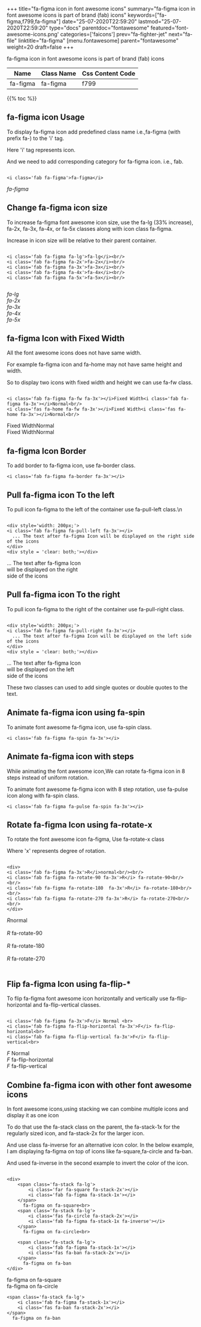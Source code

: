 +++
title="fa-figma icon in font awesome icons"
summary="fa-figma icon in font awesome icons is part of brand (fab) icons"
keywords=["fa-figma,f799,fa-figma"]
date="25-07-2020T22:59:20"
lastmod="25-07-2020T22:59:20"
type="docs"
parentdoc="fontawesome"
featured='font-awesome-icons.png'
categories=['faicons']
prev="fa-fighter-jet"
next="fa-file"
linktitle="fa-figma"
[menu.fontawesome]
parent="fontawesome"
weight=20
draft=false
+++


fa-figma icon in font awesome icons is part of brand (fab) icons

<div class='table-responsive'><table class='table'><thead><tr><th>Name</th><th>Class Name</th><th>Css Content Code</th></tr></thead><tbody><tr><td>fa-figma</td><td>fa-figma</td><td>f799</td></tr></tbody></table></div>


{{% toc %}}


## fa-figma icon Usage

To display fa-figma icon add predefined class name i.e.,fa-figma (with prefix fa-) to the 'i' tag.

Here 'i' tag represents icon.

And we need to add corresponding category for fa-figma icon. i.e., fab.


```

<i class='fab fa-figma'>fa-figma</i>
```

<i class='fab fa-figma'>fa-figma</i>




## Change fa-figma icon size
To increase fa-figma font awesome icon size, use the fa-lg (33% increase), fa-2x, fa-3x, fa-4x, or fa-5x classes along with icon class fa-figma.

Increase in icon size will be relative to their parent container. 

```

<i class='fab fa-figma fa-lg'>fa-lg</i><br/>
<i class='fab fa-figma fa-2x'>fa-2x</i><br/>
<i class='fab fa-figma fa-3x'>fa-3x</i><br/>
<i class='fab fa-figma fa-4x'>fa-4x</i><br/>
<i class='fab fa-figma fa-5x'>fa-5x</i><br/>
            
```

<i class='fab fa-figma fa-lg'>fa-lg</i><br/>
<i class='fab fa-figma fa-2x'>fa-2x</i><br/>
<i class='fab fa-figma fa-3x'>fa-3x</i><br/>
<i class='fab fa-figma fa-4x'>fa-4x</i><br/>
<i class='fab fa-figma fa-5x'>fa-5x</i><br/>
            



## fa-figma Icon with Fixed Width 

All the font awesome icons does not have same width.

For example fa-figma icon and fa-home may not have same height and width.

So to display two icons with fixed width and height we can use fa-fw class.


```

<i class='fab fa-figma fa-fw fa-3x'></i>Fixed Width<i class='fab fa-figma fa-3x'></i>Normal<br/>
<i class='fas fa-home fa-fw fa-3x'></i>Fixed Width<i class='fas fa-home fa-3x'></i>Normal<br/>
```

<i class='fab fa-figma fa-fw fa-3x'></i>Fixed Width<i class='fab fa-figma fa-3x'></i>Normal<br/>
<i class='fas fa-home fa-fw fa-3x'></i>Fixed Width<i class='fas fa-home fa-3x'></i>Normal<br/>



## fa-figma Icon Border 

To add border to fa-figma icon, use fa-border class.


```
<i class='fab fa-figma fa-border fa-3x'></i>

```
<i class='fab fa-figma fa-border fa-3x'></i>





## Pull fa-figma icon To the left

To pull icon fa-figma to the left of the container use fa-pull-left class.\n

```

<div style='width: 200px;'>
<i class='fab fa-figma fa-pull-left fa-3x'></i>
  ... The text after fa-figma Icon will be displayed on the right side of the icons
</div>
<div style = 'clear: both;'></div>
```

<div style='width: 200px;'>
<i class='fab fa-figma fa-pull-left fa-3x'></i>
  ... The text after fa-figma Icon will be displayed on the right side of the icons
</div>
<div style = 'clear: both;'></div>




## Pull fa-figma icon To the right
To pull icon fa-figma to the right of the container use fa-pull-right class.

```

<div style='width: 200px;'>
<i class='fab fa-figma fa-pull-right fa-3x'></i>
  ... The text after fa-figma Icon will be displayed on the left side of the icons
</div>
<div style = 'clear: both;'></div>
```

<div style='width: 200px;'>
<i class='fab fa-figma fa-pull-right fa-3x'></i>
  ... The text after fa-figma Icon will be displayed on the left side of the icons
</div>
<div style = 'clear: both;'></div>

These two classes can used to add single quotes or double quotes to the text.


## Animate fa-figma icon using fa-spin
To animate font awesome fa-figma icon, use fa-spin class.

```
<i class='fab fa-figma fa-spin fa-3x'></i>
```
<i class='fab fa-figma fa-spin fa-3x'></i>




## Animate fa-figma icon with steps
While animating the font awesome icon,We can rotate fa-figma icon in 8 steps instead of uniform rotation.

To animate font awesome fa-figma icon with 8 step rotation, use fa-pulse icon along with fa-spin class.


```
<i class='fab fa-figma fa-pulse fa-spin fa-3x'></i>

```
<i class='fab fa-figma fa-pulse fa-spin fa-3x'></i>





## Rotate fa-figma Icon using fa-rotate-x
To rotate the font awesome icon fa-figma, Use fa-rotate-x class

Where 'x' represents degree of rotation.


```

<div>
<i class='fab fa-figma fa-3x'>R</i>normal<br/><br/>
<i class='fab fa-figma fa-rotate-90 fa-3x'>R</i> fa-rotate-90<br/><br/> 
<i class='fab fa-figma fa-rotate-180  fa-3x'>R</i> fa-rotate-180<br/><br/> 
<i class='fab fa-figma fa-rotate-270 fa-3x'>R</i> fa-rotate-270<br/><br/>
</div>
```

<div>
<i class='fab fa-figma fa-3x'>R</i>normal<br/><br/>
<i class='fab fa-figma fa-rotate-90 fa-3x'>R</i> fa-rotate-90<br/><br/> 
<i class='fab fa-figma fa-rotate-180  fa-3x'>R</i> fa-rotate-180<br/><br/> 
<i class='fab fa-figma fa-rotate-270 fa-3x'>R</i> fa-rotate-270<br/><br/>
</div>




## Flip fa-figma Icon using fa-flip-*
To flip fa-figma font awesome icon horizontally and vertically use fa-flip-horizontal and fa-flip-vertical classes. 

```

<i class='fab fa-figma fa-3x'>F</i> Normal <br>
<i class='fab fa-figma fa-flip-horizontal fa-3x'>F</i> fa-flip-horizontal<br>
<i class='fab fa-figma fa-flip-vertical fa-3x'>F</i> fa-flip-vertical<br>
```

<i class='fab fa-figma fa-3x'>F</i> Normal <br>
<i class='fab fa-figma fa-flip-horizontal fa-3x'>F</i> fa-flip-horizontal<br>
<i class='fab fa-figma fa-flip-vertical fa-3x'>F</i> fa-flip-vertical<br>




## Combine fa-figma icon with other font awesome icons
In font awesome icons,using stacking we can combine multiple icons and display it as one icon 

To do that use the fa-stack class on the parent, the fa-stack-1x for the regularly sized icon, and fa-stack-2x for the larger icon.

And use class fa-inverse for an alternative icon color. 
In the below example, I am displaying fa-figma on top of icons like fa-square,fa-circle and fa-ban.

And used fa-inverse in the second example to invert the color of the icon.

```

<div>
    <span class='fa-stack fa-lg'>
        <i class='far fa-square fa-stack-2x'></i>
        <i class='fab fa-figma fa-stack-1x'></i>
    </span>
      fa-figma on fa-square<br>
    <span class='fa-stack fa-lg'>
        <i class='fas fa-circle fa-stack-2x'></i>
        <i class='fab fa-figma fa-stack-1x fa-inverse'></i>
    </span>
      fa-figma on fa-circle<br>

    <span class='fa-stack fa-lg'>
        <i class='fab fa-figma fa-stack-1x'></i>
        <i class='fas fa-ban fa-stack-2x'></i>
    </span>
      fa-figma on fa-ban
</div>
```

<div>
    <span class='fa-stack fa-lg'>
        <i class='far fa-square fa-stack-2x'></i>
        <i class='fab fa-figma fa-stack-1x'></i>
    </span>
      fa-figma on fa-square<br>
    <span class='fa-stack fa-lg'>
        <i class='fas fa-circle fa-stack-2x'></i>
        <i class='fab fa-figma fa-stack-1x fa-inverse'></i>
    </span>
      fa-figma on fa-circle<br>

    <span class='fa-stack fa-lg'>
        <i class='fab fa-figma fa-stack-1x'></i>
        <i class='fas fa-ban fa-stack-2x'></i>
    </span>
      fa-figma on fa-ban
</div>






